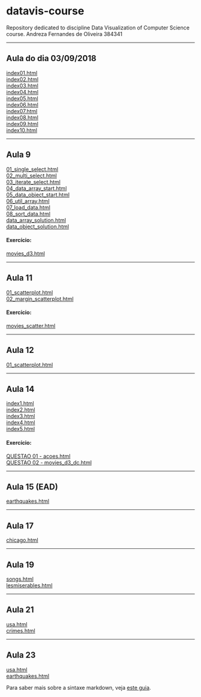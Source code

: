 # datavis-course
 Repository dedicated to discipline Data Visualization of Computer Science course.
 Andreza Fernandes de Oliveira
 384341

 ---

## Aula do dia 03/09/2018

[index01.html](basic/index01.html)<br>
[index02.html](basic/index02.html)<br>
[index03.html](basic/index03.html)<br>
[index04.html](basic/index04.html)<br>
[index05.html](basic/index05.html)<br>
[index06.html](basic/index06.html)<br>
[index07.html](basic/index07.html)<br>
[index08.html](basic/index08.html)<br>
[index09.html](basic/index09.html)<br>
[index10.html](basic/index10.html)<br>

---

## Aula 9

[01_single_select.html](d3_intro/01_single_select.html)<br>
[02_multi_select.html](d3_intro/02_multi_select)<br>
[03_iterate_select.html](d3_intro/03_iterate_select.html)<br>
[04_data_array_start.html](d3_intro/04_data_array_start)<br>
[05_data_object_start.html](d3_intro/05_data_object_start.html)<br>
[06_util_array.html](d3_intro/06_util_array.html)<br>
[07_load_data.html](d3_intro/07_load_data.html)<br>
[08_sort_data.html](d3_intro/08_sort_data.html)<br>
[data_array_solution.html](d3_intro/data_array_solution.html)<br>
[data_object_solution.html](d3_intro/data_object_solution.html)<br>

#### Exercício:
[movies_d3.html](d3_intro/movies_d3.html)<br>

---

## Aula 11

[01_scatterplot.html](d3_scale/01_scatterplot.html)<br>
[02_margin_scatterplot.html](d3_scale/02_margin_scatterplot.html)<br>

#### Exercício:
[movies_scatter.html](d3_scale/movies_scatter.html)<br>

---

## Aula 12

[01_scatterplot.html](d3_update/01_scatterplot.html)<br>

---

## Aula 14

[index1.html](d3_crossfilter/index1.html)<br>
[index2.html](d3_crossfilter/index2.html)<br>
[index3.html](d3_crossfilter/index3.html)<br>
[index4.html](d3_crossfilter/index4.html)<br>
[index5.html](d3_crossfilter/index5.html)<br>

#### Exercício:
[QUESTAO 01 - acoes.html](d3_crossfilter/acoes.html)<br>
[QUESTAO 02 - movies_d3_dc.html](d3_crossfilter/movies_d3_dc.html)<br>

---

## Aula 15 (EAD)
[earthquakes.html](d3_crossfilter_2/earthquakes.html)<br>

---

## Aula 17 
[chicago.html](d3_crossfilter_2/chicago.html)<br>

---

## Aula 19
[songs.html](d3_networks_trees/songs.html)<br>
[lesmiserables.html](d3_networks_trees/lesmiserables.html)<br>

---

## Aula 21
[usa.html](color-d3/usa.html)<br>
[crimes.html](color-d3/crimes.html)<br>

---

## Aula 23
[usa.html](d3_interactive/usa.html)<br>
[earthquakes.html](d3_interactive/earthquakes.html)<br>

Para saber mais sobre a sintaxe markdown, veja [este guia](https://guides.github.com/features/mastering-markdown/).